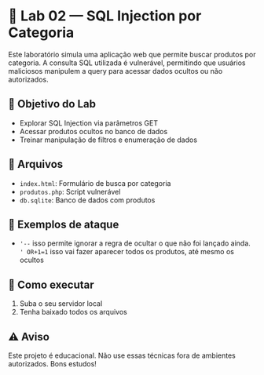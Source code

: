 
# 🧪 Lab 02 — SQL Injection por Categoria

Este laboratório simula uma aplicação web que permite buscar produtos por categoria. A consulta SQL utilizada é vulnerável, permitindo que usuários maliciosos manipulem a query para acessar dados ocultos ou não autorizados.

## 🎯 Objetivo do Lab

- Explorar SQL Injection via parâmetros GET
- Acessar produtos ocultos no banco de dados
- Treinar manipulação de filtros e enumeração de dados

## 📁 Arquivos

- `index.html`: Formulário de busca por categoria
- `produtos.php`: Script vulnerável
- `db.sqlite`: Banco de dados com produtos

## 🧪 Exemplos de ataque

- `'--` isso permite ignorar a regra de ocultar o que não foi lançado ainda.
  ` ' OR+1=1 ` isso vai fazer aparecer todos os produtos, até mesmo os ocultos

## 🚀 Como executar


 1. Suba o seu servidor local
 2. Tenha baixado todos os arquivos

## ⚠️ Aviso 

Este projeto é educacional. Não use essas técnicas fora de ambientes autorizados. Bons estudos!
